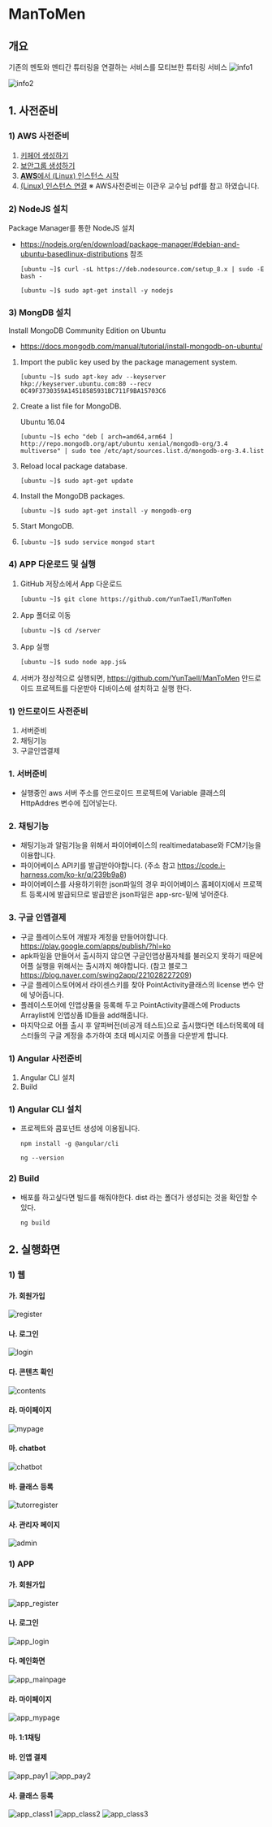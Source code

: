 # ManToMen
## 개요
기존의 멘토와 멘티간 튜터링을 연결하는 서비스를 모티브한 튜터링 서비스
![info1](./doc/info1.JPG)


![info2](./doc/info2.JPG)

## 1. 사전준비
### 1) AWS 사전준비
1. [키페어 생성하기](./doc/create_keypair.pdf)
2. [보안그룹 생성하기](./doc/create_security_group.pdf)
3. [**AWS**에서 (Linux) 인스턴스 시작](./doc/launch_instance.md)
4. [(Linux) 인스턴스 연결](./doc/connectingToInstance.pdf)
※ AWS사전준비는 이관우 교수님 pdf를 참고 하였습니다.


### 2) NodeJS 설치
Package Manager를 통한 NodeJS 설치

- https://nodejs.org/en/download/package-manager/#debian-and-ubuntu-basedlinux-distributions
참조

  ```
  [ubuntu ~]$ curl -sL https://deb.nodesource.com/setup_8.x | sudo -E bash -
  ```

  ```
  [ubuntu ~]$ sudo apt-get install -y nodejs
  ```
### 3) MongDB 설치
Install MongoDB Community Edition on Ubuntu

- https://docs.mongodb.com/manual/tutorial/install-mongodb-on-ubuntu/

1. Import the public key used by the package management system.

	```
	[ubuntu ~]$ sudo apt-key adv --keyserver hkp://keyserver.ubuntu.com:80 --recv 0C49F3730359A14518585931BC711F9BA15703C6
	```

2. Create a list file for MongoDB.

	Ubuntu 16.04

	```
	[ubuntu ~]$ echo "deb [ arch=amd64,arm64 ] http://repo.mongodb.org/apt/ubuntu xenial/mongodb-org/3.4 multiverse" | sudo tee /etc/apt/sources.list.d/mongodb-org-3.4.list
	```
	
3. Reload local package database.

	```
	[ubuntu ~]$ sudo apt-get update
	```
	
4. Install the MongoDB packages.

	```
	[ubuntu ~]$ sudo apt-get install -y mongodb-org
	```

5. Start MongoDB.
6. 
	```
	[ubuntu ~]$ sudo service mongod start
	```
### 4) APP 다운로드 및 실행
1. GitHub 저장소에서 App 다운로드

	```
	[ubuntu ~]$ git clone https://github.com/YunTaeIl/ManToMen
	```

2. App 폴더로 이동

	```
	[ubuntu ~]$ cd /server
	```

3. App 실행

	```
	[ubuntu ~]$ sudo node app.js&
	```

4. 서버가 정상적으로 실행되면, https://github.com/YunTaeIl/ManToMen 안드로이드 프로젝트를 다운받아 디바이스에 설치하고 실행 한다.

### 1) 안드로이드 사전준비
  1. 서버준비 
  2. 채팅기능
  3. 구글인앱결제

### 1. 서버준비
  - 실행중인 aws 서버 주소를 안드로이드 프로젝트에 Variable 클래스의 HttpAddres 변수에 집어넣는다.
  
### 2. 채팅기능
  - 채팅기능과 알림기능을 위해서 파이어베이스의 realtimedatabase와 FCM기능을 이용합니다.
  - 파이어베이스 API키를 발급받아야합니다. (주소 참고 https://code.i-harness.com/ko-kr/q/239b9a8)
  - 파이어베이스를 사용하기위한 json파일의 경우 파이어베이스 홈페이지에서 프로젝트 등록시에 발급되므로 발급받은 json파일은 app-src-밑에 넣어준다.
  
### 3. 구글 인앱결제
  - 구글 플레이스토어 개발자 계정을 만들어야합니다. https://play.google.com/apps/publish/?hl=ko 
  - apk파일을 만들어서 출시하지 않으면 구글인앱상품자체를 불러오지 못하기 때문에 어플 실행을 위해서는 출시까지 해야합니다. (참고 블로그 https://blog.naver.com/swing2app/221028227209)
  - 구글 플레이스토어에서 라이센스키를 찾아 PointActivity클래스의 license 변수 안에 넣어줍니다.
  - 플레이스토어에 인앱상품을 등록해 두고 PointActivity클래스에 Products Arraylist에 인앱상품 ID들을 add해줍니다.
  - 마지막으로 어플 출시 후 알파버전(비공개 테스트)으로 출시했다면 테스터목록에 테스터들의 구글 계정을 추가하여 초대 메시지로 어플을 다운받게 합니다.


### 1) Angular 사전준비
  1. Angular CLI 설치
  2. Build

### 1) Angular CLI 설치
- 프로젝트와 콤포넌트 생성에 이용됩니다.

	```
	npm install -g @angular/cli
	```
	```
	ng --version
	```
	

### 2) Build
- 배포를 하고싶다면 빌드를 해줘야한다. dist 라는 폴더가 생성되는 것을 확인할 수 있다.

	```
	ng build
	```


  
## 2. 실행화면
### 1) 웹

#### 가. 회원가입
![register](./doc/img/register.JPG)

#### 나. 로그인
![login](./doc/img/login.JPG)

#### 다. 콘텐츠 확인
![contents](./doc/img/contents.JPG)

#### 라. 마이페이지
![mypage](./doc/img/mypage.JPG)

#### 마. chatbot
![chatbot](./doc/img/chatbot.JPG)

#### 바. 클래스 등록
![tutorregister](./doc/img/tutorregister.JPG)

#### 사. 관리자 페이지
![admin](./doc/img/admin.JPG)

### 1) APP

#### 가. 회원가입
![app_register](./doc/img/app_picture/app_register.jpg)

#### 나. 로그인
![app_login](./doc/img/app_picture/app_login.jpg)

#### 다. 메인화면
![app_mainpage](./doc/img/app_picture/app_mainpage.jpg)

#### 라. 마이페이지
![app_mypage](./doc/img/app_picture/app_mypage.jpg)

#### 마. 1:1채팅

#### 바. 인앱 결제
![app_pay1](./doc/img/app_picture/app_pay1.jpg)
![app_pay2](./doc/img/app_picture/app_pay2.jpg)

#### 사. 클래스 등록
![app_class1](./doc/img/app_picture/app_class1.jpg)
![app_class2](./doc/img/app_picture/app_class2.jpg)
![app_class3](./doc/img/app_picture/app_class3.jpg)



